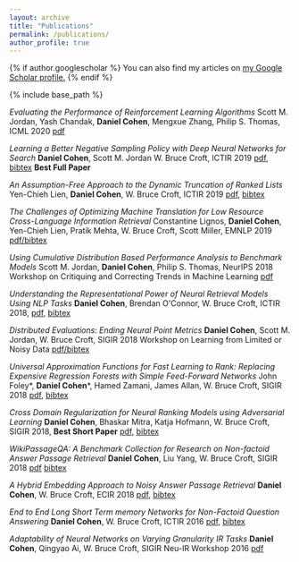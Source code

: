 ```yaml
---
layout: archive
title: "Publications"
permalink: /publications/
author_profile: true
---
```


{% if author.googlescholar %}
  You can also find my articles on <u><a href="{{author.googlescholar}}">my Google Scholar profile</a>.</u>
{% endif %}

{% include base_path %}

*Evaluating the Performance of Reinforcement Learning Algorithms* Scott M. Jordan, Yash Chandak, **Daniel Cohen**, Mengxue Zhang, Philip S. Thomas, ICML 2020 [pdf](http://proceedings.mlr.press/v119/jordan20a.html)

*Learning a Better Negative Sampling Policy with Deep Neural Networks for Search* **Daniel Cohen**, Scott M. Jordan W. Bruce Croft, ICTIR 2019 [pdf](https://ciir-publications.cs.umass.edu/pub/web/getpdf.php?id=1337), 
                                                                                                                                              [bibtex](https://dl.acm.org/doi/abs/10.1145/3341981.3344220) **Best Full Paper**

*An Assumption-Free Approach to the Dynamic Truncation of Ranked Lists* Yen-Chieh Lien, **Daniel Cohen**, W. Bruce Croft, ICTIR 2019 [pdf](https://ciir-publications.cs.umass.edu/pub/web/getpdf.php?id=1326), [bibtex](https://dl.acm.org/doi/abs/10.1145/3341981.3344234)

*The Challenges of Optimizing Machine Translation for Low Resource Cross-Language Information Retrieval* Constantine Lignos, **Daniel Cohen**, Yen-Chieh Lien, Pratik Mehta, W. Bruce Croft, Scott Miller, EMNLP 2019 [pdf/bibtex](https://www.aclweb.org/anthology/D19-1353/)

*Using Cumulative Distribution Based Performance Analysis to Benchmark Models* Scott M. Jordan, **Daniel Cohen**, Philip S. Thomas, NeurIPS 2018 Workshop on Critiquing and Correcting Trends in Machine Learning [pdf](https://people.cs.umass.edu/~pthomas/papers/Jordan2018.pdf)

*Understanding the Representational Power of Neural Retrieval Models Using NLP Tasks* **Daniel Cohen**, Brendan O'Connor, W. Bruce Croft, ICTIR 2018, [pdf](https://ciir-publications.cs.umass.edu/pub/web/getpdf.php?id=1292), [bibtex](https://dl.acm.org/doi/10.1145/3234944.3234959)

*Distributed Evaluations: Ending Neural Point Metrics* **Daniel Cohen**, Scott M. Jordan, W. Bruce Croft, SIGIR 2018 Workshop on Learning from Limited or Noisy Data [pdf/bibtex](https://arxiv.org/abs/1806.03790)

*Universal Approximation Functions for Fast Learning to Rank: Replacing Expensive Regression Forests with Simple Feed-Forward Networks* John Foley*, **Daniel Cohen***, Hamed Zamani, James Allan, W. Bruce Croft, SIGIR 2018 [pdf](http://maroo.cs.umass.edu/getpdf.php?id=1309), [bibtex](https://dl.acm.org/doi/10.1145/3209978.3210137)

*Cross Domain Regularization for Neural Ranking Models using Adversarial Learning* **Daniel Cohen**, Bhaskar Mitra, Katja Hofmann, W. Bruce Croft, SIGIR 2018, **Best Short Paper** [pdf](https://arxiv.org/abs/1805.03403), [bibtex](https://dl.acm.org/doi/10.1145/3209978.3210141)

*WikiPassageQA: A Benchmark Collection for Research on Non-factoid Answer Passage Retrieval* **Daniel Cohen**, Liu Yang, W. Bruce Croft, SIGIR 2018 [pdf](https://arxiv.org/abs/1805.03797) [bibtex](https://dblp.uni-trier.de/rec/journals/corr/abs-1805-03797.html?view=bibtex)

*A Hybrid Embedding Approach to Noisy Answer Passage Retrieval* **Daniel Cohen**, W. Bruce Croft, ECIR 2018 [pdf](https://ciir-publications.cs.umass.edu/pub/web/getpdf.php?id=1253), [bibtex](https://dblp.org/rec/conf/ecir/CohenC18.html?view=bibtex)

*End to End Long Short Term memory Networks for Non-Factoid Question Answering* **Daniel Cohen**, W. Bruce Croft, ICTIR 2016 [pdf](https://ciir-publications.cs.umass.edu/getpdf.php?id=1228), [bibtex](https://dblp.org/rec/conf/ictir/CohenC16.html?view=bibtex)

*Adaptability of Neural Networks on Varying Granularity IR Tasks* **Daniel Cohen**, Qingyao Ai, W. Bruce Croft, SIGIR Neu-IR Workshop 2016 [pdf](https://arxiv.org/abs/1606.07565)
